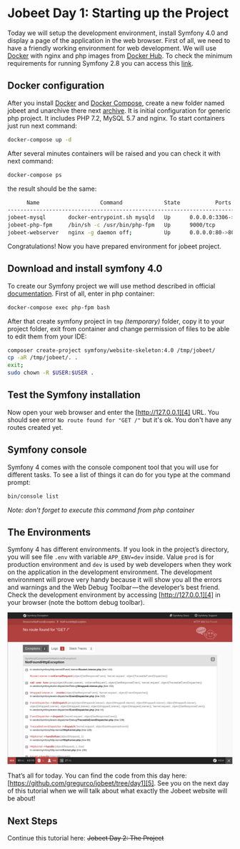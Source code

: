 # Jobeet Day 1: Starting up the Project

Today we will setup the development environment, install Symfony 4.0 and display a page of the application in the web browser. First of all, we need to have a friendly working environment for web development. We will use [Docker][1] with nginx and php images from [Docker Hub][2]. To check the minimum requirements for running Symfony 2.8 you can access this [link][3].

[1]: https://www.docker.com/
[2]: https://hub.docker.com/
[3]: https://symfony.com/doc/4.0/reference/requirements.html

## Docker configuration
After you install [Docker][1] and [Docker Compose][2], create a new folder named jobeet and unarchive there next [archive](/files/archives/jobeet.zip).
It is initial configuration for generic php project. It includes PHP 7.2, MySQL 5.7 and nginx. To start containers just run next command:
```bash
docker-compose up -d
```
After several minutes containers will be raised and you can check it with next command:
```bash
docker-compose ps
```
the result should be the same:
```bash
      Name                   Command             State           Ports          
-------------------------------------------------------------------------------
jobeet-mysql       docker-entrypoint.sh mysqld   Up      0.0.0.0:3306->3306/tcp 
jobeet-php-fpm     /bin/sh -c /usr/bin/php-fpm   Up      9000/tcp               
jobeet-webserver   nginx -g daemon off;          Up      0.0.0.0:80->80/tcp
```

Congratulations! Now you have prepared environment for jobeet project.

## Download and install symfony 4.0
To create our Symfony project we will use method described in official [documentation][3].
First of all, enter in php container:
```bash
docker-compose exec php-fpm bash
```

After that create symfony project in `tmp` _(temporary)_ folder, copy it to your project folder, exit from container and change permission of files to be able to edit them from your IDE:
```bash
composer create-project symfony/website-skeleton:4.0 /tmp/jobeet/
cp -aR /tmp/jobeet/. .
exit;
sudo chown -R $USER:$USER .
```

## Test the Symfony installation

Now open your web browser and enter the [http://127.0.0.1][4] URL. You should see error `No route found for "GET /"` but it's ok. You don't have any routes created yet.

## Symfony console

Symfony 4 comes with the console component tool that you will use for different tasks. To see a list of things it can do for you type at the command prompt:

```bash
bin/console list
```
_Note: don't forget to execute this command from php container_

## The Environments

Symfony 4 has different environments. If you look in the project’s directory, you will see file `.env` with variable `APP_ENV=dev` inside.
Value `prod` is for production environment and `dev` is used by web developers when they work on the application in the development environment. The development environment will prove very handy because it will show you all the errors and warnings and the Web Debug Toolbar — the developer’s best friend. Check the development environment by accessing [http://127.0.0.1][4] in your browser (note the bottom debug toolbar).

![Debug toolbar](/files/images/screenshot_1.png)

That’s all for today. You can find the code from this day here: [https://github.com/gregurco/jobeet/tree/day1][5]. See you on the next day of this tutorial when we will talk about what exactly the Jobeet website will be about!

## Next Steps

Continue this tutorial here: ~~Jobeet Day 2: The Project~~

[1]: https://docs.docker.com/install/linux/docker-ce/ubuntu/
[2]: https://docs.docker.com/compose/install/
[3]: https://symfony.com/doc/4.0/setup.html
[4]: http://127.0.0.1
[5]: https://github.com/gregurco/jobeet/tree/day1
